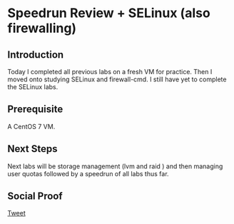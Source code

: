 
# Speedrun Review + SELinux (also firewalling)

## Introduction

Today I completed all previous labs on a fresh VM for practice. Then I moved onto studying SELinux and firewall-cmd. I still have yet to complete the SELinux labs.

## Prerequisite

A CentOS 7 VM.

## Next Steps

Next labs will be storage management (lvm and raid ) and then managing user quotas followed by a speedrun of all labs thus far.

## Social Proof

[Tweet](https://twitter.com/lrnallday/status/1320717664768217088)
